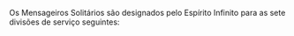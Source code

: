 ﻿Os Mensageiros Solitários são designados pelo Espírito Infinito para as sete divisões de serviço seguintes:
